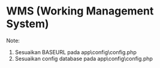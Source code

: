 # WMS (Working Management System)

Note: 

1. Sesuaikan BASEURL pada app\config\config.php
2. Sesuaikan config database pada app\config\config.php
